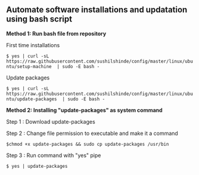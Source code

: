 ## Automate software installations and updatation using bash script

**Method 1: Run bash file from repository**

First time installations 

`
$ yes | curl -sL https://raw.githubusercontent.com/sushilshinde/config/master/linux/ubuntu/setup-machine  | sudo -E bash - 
`

Update packages

`
$ yes | curl -sL https://raw.githubusercontent.com/sushilshinde/config/master/linux/ubuntu/update-packages  | sudo -E bash -
`


**Method 2: Installing "update-packages" as system command**

Step 1 : Download update-packages

Step 2 : Change file permission to executable and make it a command

`
$chmod +x update-packages && sudo cp update-packages /usr/bin
`

Step 3 : Run command with "yes" pipe

`
$ yes | update-packages
`

